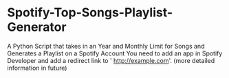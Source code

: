 # Spotify-Top-Songs-Playlist-Generator
A Python Script that takes in an Year and Monthly Limit for Songs and Generates a Playlist on a Spotify Account
You need to add an app in Spotify Developer and add a redirect link to ' http://example.com'. (more detailed information in future)
